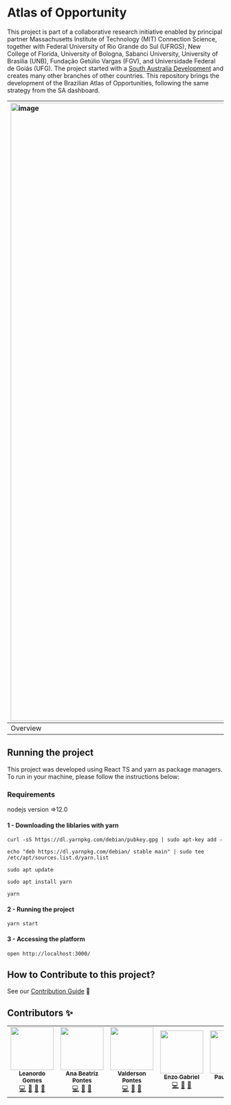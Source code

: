 # Atlas of Opportunity

This project is part of a collaborative research initiative enabled by principal partner Massachusetts Institute of Technology (MIT) Connection Science, together with Federal University of Rio Grande do Sul (UFRGS), New College of Florida, University of Bologna, Sabanci University, University of Brasilia (UNB), Fundação Getúlio Vargas (FGV), and Universidade Federal de Goiás (UFG). The project started with a [South Australia Development](https://github.com/CxSci/SA-dashboard) and creates many other branches of other countries. This repository brings the development of the Brazilian Atlas of Opportunities, following the same strategy from the SA dashboard.

| <img width="1435" alt="image" src="https://user-images.githubusercontent.com/61520601/167049490-2ac21f6c-5152-406f-a589-b21321553aa0.png"> | <img width="1433" alt="image" src="https://user-images.githubusercontent.com/61520601/167049520-90e3297d-9959-4f59-97b7-482edf68dc16.png"> |
|:-|:-|
|Overview|Selected region|

## Running the project

This project was developed using React TS and yarn as package managers. To run in your machine, please follow the instructions below:

### Requirements

nodejs version =>12.0

#### 1 - Downloading the liblaries with yarn

```
curl -sS https://dl.yarnpkg.com/debian/pubkey.gpg | sudo apt-key add -

echo "deb https://dl.yarnpkg.com/debian/ stable main" | sudo tee /etc/apt/sources.list.d/yarn.list

sudo apt update

sudo apt install yarn

yarn
```

#### 2 - Running the project

```
yarn start
```

#### 3 - Accessing the platform

```
open http://localhost:3000/
```

## How to Contribute to this project?
See our [Contribution Guide](CONTRIBUTION.md) 🚀 


## Contributors ✨

<table>
  <tbody>
    <tr>
      <td align="center"><a href="https://www.github.com/leosilvagomes/"><img src="https://avatars.githubusercontent.com/u/61520601?v=4" width="100px;" alt=""/><br /><sub><b>Leanordo Gomes</b></sub></a><br /><a href="https://github.com/gpmc-lab-ufrgs/atlas/commits?author=LeoSilvaGomes" title="Code">💻</a> <a href="#ideas-LeoSilvaGomes" title="Ideas, Planning, & Feedback">🤔</a> <a href="https://github.com/gpmc-lab-ufrgs/atlas/commits?author=LeoSilvaGomes" title="Documentation">📖</a> <a href="https://github.com/gpmc-lab-ufrgs/atlas/pulls/assigned/LeoSilvaGomes" title="Reviewed Pull Requests">👀</a></td>
      <td align="center"><a href="https://www.github.com/AnaBeatrizPontes/"><img src="https://avatars.githubusercontent.com/u/47431053?v=4" width="100px;" alt=""/><br /><sub><b>Ana Beatriz Pontes</b></sub></a><br /><a href="https://github.com/gpmc-lab-ufrgs/atlas/commits?author=AnaBeatrizPontes" title="Code">💻</a> <a href="#ideas-AnaBeatrizPontes" title="Ideas, Planning, & Feedback">🤔</a>  <a href="https://github.com/gpmc-lab-ufrgs/atlas/pulls/assigned/AnaBeatrizPontes" title="Reviewed Pull Requests">👀</a></td>
      <td align="center"><a href="https://www.github.com/valdersonjr/"><img src="https://avatars.githubusercontent.com/u/65057466?v=4" width="100px;" alt=""/><br /><sub><b>Valderson Pontes</b></sub></a><br /><a href="https://github.com/gpmc-lab-ufrgs/atlas/commits?author=valdersonjr" title="Code">💻</a> <a href="#ideas-valdersonjr" title="Ideas, Planning, & Feedback">🤔</a> <a href="https://github.com/gpmc-lab-ufrgs/atlas/pulls/assigned/valdersonjr" title="Reviewed Pull Requests">👀</a></td>
      <td align="center"><a href="https://www.github.com/enzoggqs/"><img src="https://avatars.githubusercontent.com/u/38733364?v=4" width="100px;" alt=""/><br /><sub><b>Enzo Gabriel</b></sub></a><br /><a href="https://github.com/gpmc-lab-ufrgs/atlas/commits?author=enzoggqs" title="Code">💻</a> <a href="#ideas-enzoggqs" title="Ideas, Planning, & Feedback">🤔</a> <a href="https://github.com/gpmc-lab-ufrgs/atlas/pulls/assigned/enzoggqs" title="Reviewed Pull Requests">👀</a></td>
      <td align="center"><a href="https://www.github.com/twistershark/"><img src="https://avatars.githubusercontent.com/u/25483313?v=4" width="100px;" alt=""/><br /><sub><b>Paulo Victor</b></sub></a><br /><a href="https://github.com/gpmc-lab-ufrgs/atlas/commits?author=twistershark" title="Code">💻</a> <a href="https://github.com/gpmc-lab-ufrgs/atlas/pulls/assigned/twistershark" title="Reviewed Pull Requests">👀</a></td>
      <td align="center"><a href="https://www.github.com/micaellagouveia/"><img src="https://avatars.githubusercontent.com/u/48630408?v=4" width="100px;" alt=""/><br /><sub><b>Micaella Gouveia</b></sub></a><br /><a href="https://github.com/gpmc-lab-ufrgs/atlas/commits?author=micaellagouveia" title="Code">💻</a> <a href="https://github.com/gpmc-lab-ufrgs/atlas/commits?author=micaellagouveia" title="Documentation">📖</a> <a href="https://github.com/gpmc-lab-ufrgs/atlas/pulls/assigned/micaellagouveia" title="Reviewed Pull Requests">👀</a></td>
      <td align="center"><a href="https://www.github.com/Julio-eng/"><img src="https://avatars.githubusercontent.com/u/78378116?v=4" width="100px;" alt=""/><br /><sub><b>Júlio César</b></sub></a><br /><a href="https://github.com/gpmc-lab-ufrgs/atlas/commits?author=Julio-eng" title="Code">💻</a>  <a href="https://github.com/gpmc-lab-ufrgs/atlas/pulls/assigned/Julio-eng" title="Reviewed Pull Requests">👀</a></td>
    </tr>
  </tbody>
</table>
